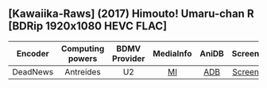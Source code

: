 ## [Kawaiika-Raws] (2017) Himouto! Umaru-chan R [BDRip 1920x1080 HEVC FLAC]

| Encoder  | Computing powers | BDMV Provider | MediaInfo | AniDB |  Screens  |
| :------: | :--------------: | :-----------: | :-------: | :---: | :-------: |
| DeadNews |    Antreides     |      U2       |   [MI]    | [ADB] | [Screens] |

[screens]: https://slow.pics/c/8tqsyoWF
[adb]: https://anidb.net/anime/13106
[mi]: https://paste.i2pd.xyz/?146c55841f7b0cb0#+QySJrDEReTWE5QUNTSzC9LmNOQqwe/dPWmrZsBKavo=
